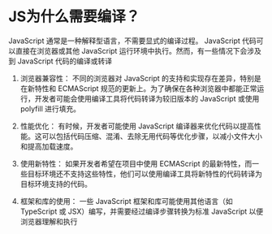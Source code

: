 
# JS为什么需要编译？
JavaScript 通常是一种解释型语言，不需要显式的编译过程。
JavaScript 代码可以直接在浏览器或其他 JavaScript 运行环境中执行。然而，有一些情况下会涉及到 JavaScript 代码的编译或转译

1. 浏览器兼容性： 不同的浏览器对 JavaScript 的支持和实现存在差异，特别是在新特性和 ECMAScript 规范的更新上。为了确保在各种浏览器中都能正常运行，开发者可能会使用编译工具将代码转译为较旧版本的 JavaScript 或使用 polyfill 进行填充。

2. 性能优化： 有时候，开发者可能使用 JavaScript 编译器来优化代码以提高性能。这可以包括代码压缩、混淆、去除无用代码等优化步骤，以减小文件大小和提高加载速度。

3. 使用新特性： 如果开发者希望在项目中使用 ECMAScript 的最新特性，而一些目标环境还不支持这些特性，他们可以使用编译工具将新特性的代码转译为目标环境支持的代码。

4. 框架和库的使用： 一些 JavaScript 框架和库可能使用其他语言（如 TypeScript 或 JSX）编写，并需要经过编译步骤转换为标准 JavaScript 以便浏览器理解和执行